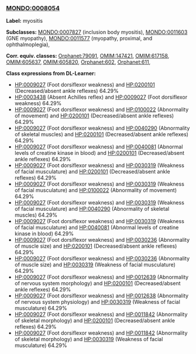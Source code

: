 
### [MONDO:0008054](http://purl.obolibrary.org/obo/MONDO_0008054)
**Label:** myositis

**Subclasses:** [MONDO:0007827](http://purl.obolibrary.org/obo/MONDO_0007827) (inclusion body myositis), [MONDO:0011603](http://purl.obolibrary.org/obo/MONDO_0011603) (GNE myopathy), [MONDO:0011577](http://purl.obolibrary.org/obo/MONDO_0011577) (myopathy, proximal, and ophthalmoplegia), 

**Corr. equiv. classes:** [Orphanet:79091](http://www.orpha.net/ORDO/Orphanet_79091), [OMIM:147421](http://purl.obolibrary.org/obo/OMIM_147421), [OMIM:617158](http://purl.obolibrary.org/obo/OMIM_617158), [OMIM:605637](http://purl.obolibrary.org/obo/OMIM_605637), [OMIM:605820](http://purl.obolibrary.org/obo/OMIM_605820), [Orphanet:602](http://www.orpha.net/ORDO/Orphanet_602), [Orphanet:611](http://www.orpha.net/ORDO/Orphanet_611), 

**Class expressions from DL-Learner:**

- [HP:0009027](http://purl.obolibrary.org/obo/HP_0009027) (Foot dorsiflexor weakness) and [HP:0200101](http://purl.obolibrary.org/obo/HP_0200101) (Decreased/absent ankle reflexes) 64.29%
- [HP:0003438](http://purl.obolibrary.org/obo/HP_0003438) (Absent Achilles reflex) and [HP:0009027](http://purl.obolibrary.org/obo/HP_0009027) (Foot dorsiflexor weakness) 64.29%
- [HP:0009027](http://purl.obolibrary.org/obo/HP_0009027) (Foot dorsiflexor weakness) and [HP:0100022](http://purl.obolibrary.org/obo/HP_0100022) (Abnormality of movement) and [HP:0200101](http://purl.obolibrary.org/obo/HP_0200101) (Decreased/absent ankle reflexes) 64.29%
- [HP:0009027](http://purl.obolibrary.org/obo/HP_0009027) (Foot dorsiflexor weakness) and [HP:0040290](http://purl.obolibrary.org/obo/HP_0040290) (Abnormality of skeletal muscles) and [HP:0200101](http://purl.obolibrary.org/obo/HP_0200101) (Decreased/absent ankle reflexes) 64.29%
- [HP:0009027](http://purl.obolibrary.org/obo/HP_0009027) (Foot dorsiflexor weakness) and [HP:0040081](http://purl.obolibrary.org/obo/HP_0040081) (Abnormal levels of creatine kinase in blood) and [HP:0200101](http://purl.obolibrary.org/obo/HP_0200101) (Decreased/absent ankle reflexes) 64.29%
- [HP:0009027](http://purl.obolibrary.org/obo/HP_0009027) (Foot dorsiflexor weakness) and [HP:0030319](http://purl.obolibrary.org/obo/HP_0030319) (Weakness of facial musculature) and [HP:0200101](http://purl.obolibrary.org/obo/HP_0200101) (Decreased/absent ankle reflexes) 64.29%
- [HP:0009027](http://purl.obolibrary.org/obo/HP_0009027) (Foot dorsiflexor weakness) and [HP:0030319](http://purl.obolibrary.org/obo/HP_0030319) (Weakness of facial musculature) and [HP:0100022](http://purl.obolibrary.org/obo/HP_0100022) (Abnormality of movement) 64.29%
- [HP:0009027](http://purl.obolibrary.org/obo/HP_0009027) (Foot dorsiflexor weakness) and [HP:0030319](http://purl.obolibrary.org/obo/HP_0030319) (Weakness of facial musculature) and [HP:0040290](http://purl.obolibrary.org/obo/HP_0040290) (Abnormality of skeletal muscles) 64.29%
- [HP:0009027](http://purl.obolibrary.org/obo/HP_0009027) (Foot dorsiflexor weakness) and [HP:0030319](http://purl.obolibrary.org/obo/HP_0030319) (Weakness of facial musculature) and [HP:0040081](http://purl.obolibrary.org/obo/HP_0040081) (Abnormal levels of creatine kinase in blood) 64.29%
- [HP:0009027](http://purl.obolibrary.org/obo/HP_0009027) (Foot dorsiflexor weakness) and [HP:0030236](http://purl.obolibrary.org/obo/HP_0030236) (Abnormality of muscle size) and [HP:0200101](http://purl.obolibrary.org/obo/HP_0200101) (Decreased/absent ankle reflexes) 64.29%
- [HP:0009027](http://purl.obolibrary.org/obo/HP_0009027) (Foot dorsiflexor weakness) and [HP:0030236](http://purl.obolibrary.org/obo/HP_0030236) (Abnormality of muscle size) and [HP:0030319](http://purl.obolibrary.org/obo/HP_0030319) (Weakness of facial musculature) 64.29%
- [HP:0009027](http://purl.obolibrary.org/obo/HP_0009027) (Foot dorsiflexor weakness) and [HP:0012639](http://purl.obolibrary.org/obo/HP_0012639) (Abnormality of nervous system morphology) and [HP:0200101](http://purl.obolibrary.org/obo/HP_0200101) (Decreased/absent ankle reflexes) 64.29%
- [HP:0009027](http://purl.obolibrary.org/obo/HP_0009027) (Foot dorsiflexor weakness) and [HP:0012638](http://purl.obolibrary.org/obo/HP_0012638) (Abnormality of nervous system physiology) and [HP:0030319](http://purl.obolibrary.org/obo/HP_0030319) (Weakness of facial musculature) 64.29%
- [HP:0009027](http://purl.obolibrary.org/obo/HP_0009027) (Foot dorsiflexor weakness) and [HP:0011842](http://purl.obolibrary.org/obo/HP_0011842) (Abnormality of skeletal morphology) and [HP:0200101](http://purl.obolibrary.org/obo/HP_0200101) (Decreased/absent ankle reflexes) 64.29%
- [HP:0009027](http://purl.obolibrary.org/obo/HP_0009027) (Foot dorsiflexor weakness) and [HP:0011842](http://purl.obolibrary.org/obo/HP_0011842) (Abnormality of skeletal morphology) and [HP:0030319](http://purl.obolibrary.org/obo/HP_0030319) (Weakness of facial musculature) 64.29%


